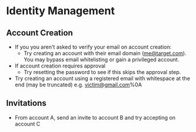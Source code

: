 # Identity Management

## Account Creation
- If you you aren't asked to verify your email on account creation:
  - Try creating an account with their email domain (me@target.com). You may bypass email whitelisting or gain a privileged account.
- If account creation requires approval
  - Try resetting the password to see if this skips the approval step.
- Try creating an account using a registered email with whitespace at the end (may be truncated) e.g. victim@gmail.com%0A

## Invitations
- From account A, send an invite to account B and try accepting on account C
